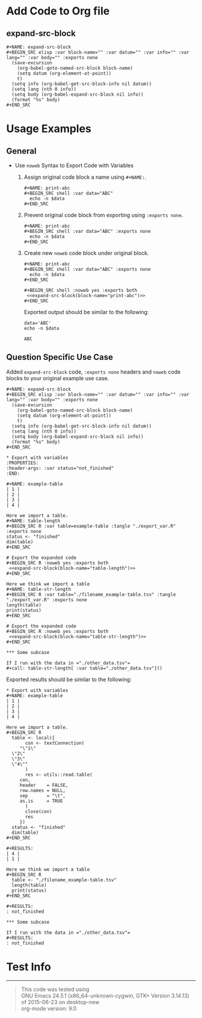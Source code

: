 
Add Code to Org file
====================


expand-src-block
----------------

    #+NAME: expand-src-block
    #+BEGIN_SRC elisp :var block-name="" :var datum="" :var info="" :var lang="" :var body="" :exports none
      (save-excursion
        (org-babel-goto-named-src-block block-name)
        (setq datum (org-element-at-point))
        t)
      (setq info (org-babel-get-src-block-info nil datum))
      (setq lang (nth 0 info))
      (setq body (org-babel-expand-src-block nil info))
      (format "%s" body)
    #+END_SRC


Usage Examples
==============


General
-------

-   Use `noweb` Syntax to Export Code with Variables

    1.  Assign original code block a name using `#+NAME:`.
        
            #+NAME: print-abc
            #+BEGIN_SRC shell :var data="ABC"
              echo -n $data
            #+END_SRC
    
    2.  Prevent original code block from exporting using `:exports none`.
        
            #+NAME: print-abc
            #+BEGIN_SRC shell :var data="ABC" :exports none
              echo -n $data
            #+END_SRC
    
    3.  Create new `noweb` code block under original block.
        
            #+NAME: print-abc
            #+BEGIN_SRC shell :var data="ABC" :exports none
              echo -n $data
            #+END_SRC
            
            #+BEGIN_SRC shell :noweb yes :exports both 
             <<expand-src-block(block-name="print-abc")>>
            #+END_SRC
        
        Exported output should be similar to the following:
        
            data='ABC'
            echo -n $data
        
            ABC


Question Specific Use Case
--------------------------

Added `expand-src-block` code, `:exports none` headers and `noweb` code blocks to your original example use case.

    #+NAME: expand-src-block
    #+BEGIN_SRC elisp :var block-name="" :var datum="" :var info="" :var lang="" :var body="" :exports none
      (save-excursion
        (org-babel-goto-named-src-block block-name)
        (setq datum (org-element-at-point))
        t)
      (setq info (org-babel-get-src-block-info nil datum))
      (setq lang (nth 0 info))
      (setq body (org-babel-expand-src-block nil info))
      (format "%s" body)
    #+END_SRC
    
    * Export with variables
    :PROPERTIES:
    :header-args: :var status="not_finished"
    :END:
    
    #+NAME: example-table
    | 1 |
    | 2 |
    | 3 |
    | 4 |
    
    Here we import a table.          
    #+NAME: table-length
    #+BEGIN_SRC R :var table=example-table :tangle "./export_var.R" :exports none
    status <- "finished"
    dim(table)
    #+END_SRC
    
    # Export the expanded code
    #+BEGIN_SRC R :noweb yes :exports both 
     <<expand-src-block(block-name="table-length")>>
    #+END_SRC
    
    Here we think we import a table
    #+NAME: table-str-length
    #+BEGIN_SRC R :var table="./filename_example-table.tsv" :tangle "./export_var.R" :exports none
    length(table)
    print(status)
    #+END_SRC
    
    # Export the expanded code
    #+BEGIN_SRC R :noweb yes :exports both 
     <<expand-src-block(block-name="table-str-length")>>
    #+END_SRC
    
    *** Some subcase
    
    If I run with the data in ="./other_data.tsv"=
    #+call: table-str-length[ :var table="./other_data.tsv"]()

Exported results should be similar to the following:

    * Export with variables
    #+NAME: example-table
    | 1 |
    | 2 |
    | 3 |
    | 4 |
    
    Here we import a table.          
    #+BEGIN_SRC R
      table <- local({
           con <- textConnection(
    	 "\"1\"
      \"2\"
      \"3\"
      \"4\""
           )
           res <- utils::read.table(
    	 con,
    	 header    = FALSE,
    	 row.names = NULL,
    	 sep       = "\t",
    	 as.is     = TRUE
           )
           close(con)
           res
         })
      status <- "finished"
      dim(table)
    #+END_SRC
    
    #+RESULTS: 
    | 4 |
    | 1 |
    
    Here we think we import a table
    #+BEGIN_SRC R
      table <- "./filename_example-table.tsv"
      length(table)
      print(status)
    #+END_SRC
    
    #+RESULTS: 
    : not_finished
    
    *** Some subcase
    
    If I run with the data in ="./other_data.tsv"=
    #+RESULTS: 
    : not_finished


Test Info
=========

---

> This code was tested using  
> GNU Emacs 24.5.1 (x86\_64-unknown-cygwin, GTK+ Version 3.14.13)
>  of 2015-06-23 on desktop-new  
> org-mode version: 9.0 

